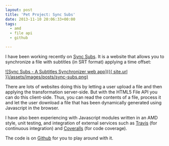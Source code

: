 ```yaml
---
layout: post
title: 'Pet Project: Sync Subs'
date: 2013-11-10 20:06:33+00:00
tags:
  - amd
  - file api
  - github

---
```


I have been working recently on [Sync Subs](http://jmperez.github.io/sync-subs/). It is a website that allows you to synchronize a file with subtitles (in SRT format) applying a time offset:

[![Sync Subs - A Subtitles Synchronizer web app]({{ site.url }}/assets/images/posts/sync-subs.png)](http://jmperez.github.io/sync-subs/)

There are lots of websites doing this by letting a user upload a file and then applying the transformation server-side. But with the HTML5 File API you can do this client-side. Thus, you can read the contents of a file, process it and let the user download a file that has been dynamically generated using Javascript in the browser.

I have also been experiencing with Javascript modules written in an AMD style, unit testing, and integration of external services such as [Travis](https://travis-ci.org/JMPerez/sync-subs) (for continuous integration) and [Coveralls](https://coveralls.io/r/JMPerez/sync-subs) (for code coverage).

The code is on [Github](https://github.com/JMPerez/sync-subs) for you to play around with it.
